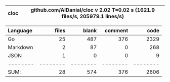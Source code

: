 cloc|github.com/AlDanial/cloc v 2.02  T=0.02 s (1621.9 files/s, 205979.1 lines/s)
--- | ---

Language|files|blank|comment|code
:-------|-------:|-------:|-------:|-------:
Go|25|487|376|2329
Markdown|2|87|0|268
JSON|1|0|0|9
--------|--------|--------|--------|--------
SUM:|28|574|376|2606
